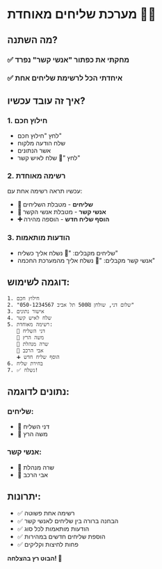 # מערכת שליחים מאוחדת 🚚📨

## מה השתנה?

### ✅ מחקתי את כפתור "אנשי קשר" נפרד
### ✅ איחדתי הכל לרשימת שליחים אחת

## איך זה עובד עכשיו?

### 1. חילוץ חכם
- לחץ "חילוץ חכם"
- שלח הודעה מלקוח
- אשר הנתונים
- לחץ "📨 שלח לאיש קשר"

### 2. רשימה מאוחדת
עכשיו תראה רשימה אחת עם:
- **🚚 שליחים** - מטבלת השליחים
- **👥 אנשי קשר** - מטבלת אנשי הקשר
- **➕ הוסף שליח חדש** - הוספה מהירה

### 3. הודעות מותאמות
- שליחים מקבלים: "🚚 נשלח אליך כשליח"
- אנשי קשר מקבלים: "📨 נשלח אליך מהמערכת החכמה"

## דוגמה לשימוש:

```
1. חילוץ חכם
2. "שלום דני, שולחן 500₪ תל אביב 050-1234567"
3. אישור נתונים
4. שלח לאיש קשר
5. רשימה מאוחדת:
   🚚 דני השליח
   🚚 משה הרץ
   👥 שרה מנהלת
   👥 אבי הרכב
   ➕ הוסף שליח חדש
6. בחירת שליח
7. ✅ נשלח!
```

## נתונים לדוגמה:
### שליחים:
- 🚚 דני השליח
- 🚚 משה הרץ

### אנשי קשר:
- 👥 שרה מנהלת  
- 👥 אבי הרכב

## יתרונות:
- ✅ רשימה אחת פשוטה
- ✅ הבחנה ברורה בין שליחים לאנשי קשר
- ✅ הודעות מותאמות לכל סוג
- ✅ הוספת שליחים חדשים במהירות
- ✅ פחות לחיצות וקליקים

**הבוט רץ בהצלחה! 🎉**